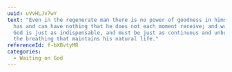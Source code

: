 ```yaml
---
uuid: uVvHLJv7wY
text: "Even in the regenerate man there is no power of goodness in himself: he
  has and can have nothing that he does not each moment receive; and waiting on
  God is just as indispensable, and must be just as continuous and unbroken, as
  the breathing that maintains his natural life."
referenceId: f-bXBvtyMR
categories:
  - Waiting on God
---
```

